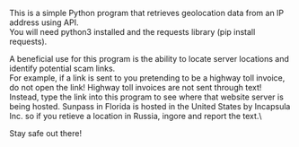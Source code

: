 This is a simple Python program that retrieves geolocation data from an IP address using API.\
You will need python3 installed and the requests library (pip install requests).

A beneficial use for this program is the ability to locate server locations and identify potential scam links.\
For example, if a link is sent to you pretending to be a highway toll invoice, do not open the link! Highway toll invoices are not sent through text!\
Instead, type the link into this program to see where that website server is being hosted. Sunpass in Florida is hosted in the United States by Incapsula Inc. so if you retieve a location in Russia, ingore and report the text.\

Stay safe out there!
